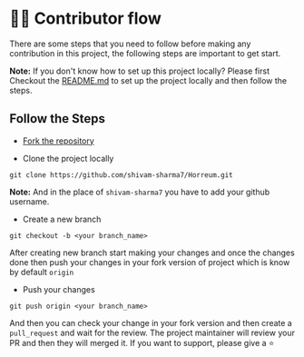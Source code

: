 # 🧑‍💻 Contributor flow
There are some steps that you need to follow before making any contribution in this project, the following steps are important to get start.

**Note:** If you don't know how to set up this project locally? Please first Checkout the [README.md](./README.md) to set up the project locally and then follow the steps.

## Follow the Steps
- [Fork the repository](https://github.com/Hyperfoil/Horreum/fork)

- Clone the project locally 

``` 
git clone https://github.com/shivam-sharma7/Horreum.git 
``` 
**Note:** And in the place of `shivam-sharma7` you have to add your github username.

- Create a new branch

```
git checkout -b <your branch_name>
```

After creating new branch start making your changes and once the changes done then push your changes in your fork version of project which is know by default ` origin `

- Push your changes

```
git push origin <your branch_name>
```

And then you can check your change in your fork version and then create a ` pull_request` and wait for the review. The project maintainer will review your PR and then they will merged it. If you want to support, please give a ⭐

